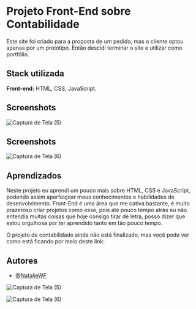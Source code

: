 
# Projeto Front-End sobre Contabilidade

Este site foi criado para a proposta de um pedido, mas o cliente optou apenas por um protótipo. Então descidi terminar o site e utilizar como portfólio.



## Stack utilizada

**Front-end:** HTML, CSS, JavaScript.




## Screenshots

![Captura de Tela (5)](https://github.com/NatalieWF/Projeto-Contabilidade-Landing-Page/assets/159834311/e0d7cf7d-8d2f-40d0-a532-9242ee8fe71d)

## Screenshots

![Captura de Tela (6)](https://github.com/NatalieWF/Projeto-Contabilidade-Landing-Page/assets/159834311/b6109830-037a-4df1-bce2-9509f068b63e)

## Aprendizados

Neste projeto eu aprendi um pouco mais sobre HTML, CSS e JavaScript, podendo assim aperfeiçoar meus conhecimentos e habilidades de desenvolvimento. Front-End é uma área que me cativa bastante, é muito prazeroso criar projetos como esse, pois até pouco tempo atrás eu não entendia muitas coisas que hoje consigo tirar de letra, posso dizer que estou orgulhosa por ter aprendido tanto em tão pouco tempo.

O projeto de contabilidade ainda não está finalizado, mas você pode ver como está ficando por meio deste link: 

## Autores

- [@NatalieWF](https://www.github.com/NatalieWF)



![Captura de Tela (5)](https://github.com/NatalieWF/Projeto-Contabilidade-Landing-Page/assets/159834311/e0d7cf7d-8d2f-40d0-a532-9242ee8fe71d)


![Captura de Tela (6)](https://github.com/NatalieWF/Projeto-Contabilidade-Landing-Page/assets/159834311/b6109830-037a-4df1-bce2-9509f068b63e)

